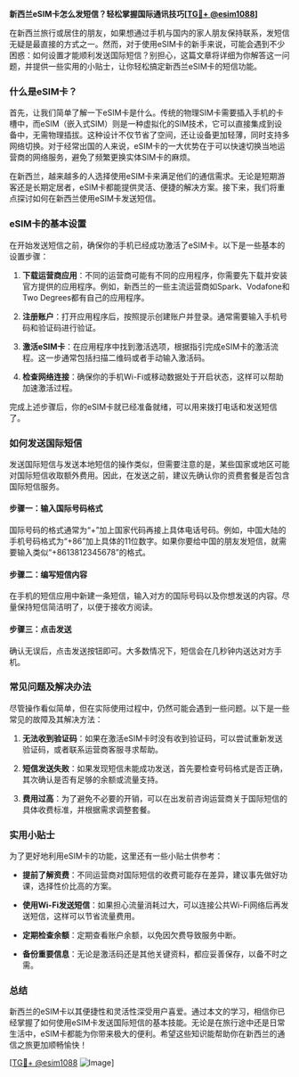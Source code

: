 **新西兰eSIM卡怎么发短信？轻松掌握国际通讯技巧[[TG💪+ @esim1088](https://t.me/s/esim1088)]**

在新西兰旅行或居住的朋友，如果想通过手机与国内的家人朋友保持联系，发短信无疑是最直接的方式之一。然而，对于使用eSIM卡的新手来说，可能会遇到不少困惑：如何设置才能顺利发送国际短信？别担心，这篇文章将详细为你解答这一问题，并提供一些实用的小贴士，让你轻松搞定新西兰eSIM卡的短信功能。

### 什么是eSIM卡？

首先，让我们简单了解一下eSIM卡是什么。传统的物理SIM卡需要插入手机的卡槽中，而eSIM（嵌入式SIM）则是一种虚拟化的SIM技术，它可以直接集成到设备中，无需物理插拔。这种设计不仅节省了空间，还让设备更加轻薄，同时支持多网络切换。对于经常出国的人来说，eSIM卡的一大优势在于可以快速切换当地运营商的网络服务，避免了频繁更换实体SIM卡的麻烦。

在新西兰，越来越多的人选择使用eSIM卡来满足他们的通信需求。无论是短期游客还是长期定居者，eSIM卡都能提供灵活、便捷的解决方案。接下来，我们将重点探讨如何在新西兰使用eSIM卡发送短信。

### eSIM卡的基本设置

在开始发送短信之前，确保你的手机已经成功激活了eSIM卡。以下是一些基本的设置步骤：

1. **下载运营商应用**：不同的运营商可能有不同的应用程序，你需要先下载并安装官方提供的应用程序。例如，新西兰的一些主流运营商如Spark、Vodafone和Two Degrees都有自己的应用程序。
   
2. **注册账户**：打开应用程序后，按照提示创建账户并登录。通常需要输入手机号码和验证码进行验证。

3. **激活eSIM卡**：在应用程序中找到激活选项，根据指引完成eSIM卡的激活流程。这一步通常包括扫描二维码或者手动输入激活码。

4. **检查网络连接**：确保你的手机Wi-Fi或移动数据处于开启状态，这样可以帮助加速激活过程。

完成上述步骤后，你的eSIM卡就已经准备就绪，可以用来拨打电话和发送短信了。

### 如何发送国际短信

发送国际短信与发送本地短信的操作类似，但需要注意的是，某些国家或地区可能对国际短信收取额外费用。因此，在发送之前，建议先确认你的资费套餐是否包含国际短信服务。

#### 步骤一：输入国际号码格式

国际号码的格式通常为“+”加上国家代码再接上具体电话号码。例如，中国大陆的手机号码格式为“+86”加上具体的11位数字。如果你要给中国的朋友发短信，就需要输入类似“+8613812345678”的格式。

#### 步骤二：编写短信内容

在手机的短信应用中新建一条短信，输入对方的国际号码以及你想发送的内容。尽量保持短信简洁明了，以便于接收方阅读。

#### 步骤三：点击发送

确认无误后，点击发送按钮即可。大多数情况下，短信会在几秒钟内送达对方手机。

### 常见问题及解决办法

尽管操作看似简单，但在实际使用过程中，仍然可能会遇到一些问题。以下是一些常见的故障及其解决方法：

1. **无法收到验证码**：如果在激活eSIM卡时没有收到验证码，可以尝试重新发送验证码，或者联系运营商客服寻求帮助。

2. **短信发送失败**：如果发现短信未能成功发送，首先要检查号码格式是否正确，其次确认是否有足够的余额或流量支持。

3. **费用过高**：为了避免不必要的开销，可以在出发前咨询运营商关于国际短信的具体收费标准，并根据需求调整套餐。

### 实用小贴士

为了更好地利用eSIM卡的功能，这里还有一些小贴士供参考：

- **提前了解资费**：不同运营商对国际短信的收费可能存在差异，建议事先做好功课，选择性价比高的方案。
  
- **使用Wi-Fi发送短信**：如果担心流量消耗过大，可以连接公共Wi-Fi网络后再发送短信，这样可以节省流量费用。

- **定期检查余额**：定期查看账户余额，以免因欠费导致服务中断。

- **备份重要信息**：无论是激活码还是其他关键资料，都应妥善保存，以备不时之需。

### 总结

新西兰的eSIM卡以其便捷性和灵活性深受用户喜爱。通过本文的学习，相信你已经掌握了如何使用eSIM卡发送国际短信的基本技能。无论是在旅行途中还是日常生活中，eSIM卡都能为你带来极大的便利。希望这些知识能帮助你在新西兰的通信之旅更加顺畅愉快！

[[TG💪+ @esim1088](https://t.me/s/esim1088) ![Image](https://i.postimg.cc/4NQfJmqS/Snipaste-2025-05-13-00-14-12.png)]